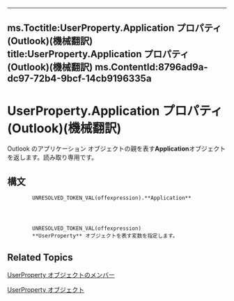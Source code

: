 

---
ms.Toctitle:UserProperty.Application プロパティ (Outlook)(機械翻訳)
title:UserProperty.Application プロパティ (Outlook)(機械翻訳)
ms.ContentId:8796ad9a-dc97-72b4-9bcf-14cb9196335a
---
# UserProperty.Application プロパティ (Outlook)(機械翻訳)




Outlook のアプリケーション オブジェクトの親を表す**Application**オブジェクトを返します。読み取り専用です。

## 構文

            UNRESOLVED_TOKEN_VAL(offexpression).**Application**




            UNRESOLVED_TOKEN_VAL(offexpression)
            **UserProperty** オブジェクトを表す変数を指定します。



## Related Topics

[UserProperty オブジェクトのメンバー](5c57c335-62b1-8d66-b93c-c56be823a85e.md)

[UserProperty オブジェクト](c94f642f-4368-d775-a79f-ce6c39bfe1fd.md)




